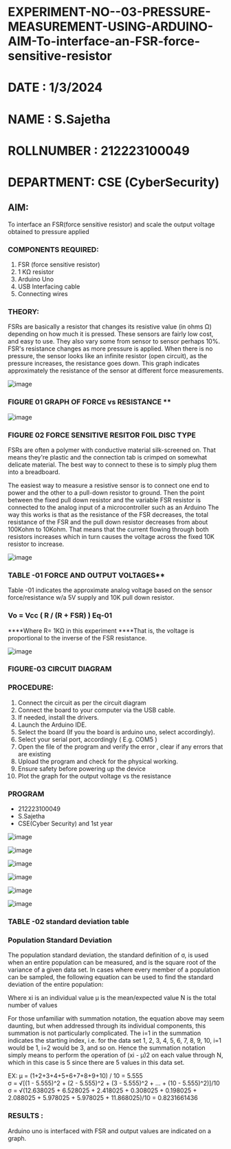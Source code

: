 # EXPERIMENT-NO--03-PRESSURE-MEASUREMENT-USING-ARDUINO-AIM-To-interface-an-FSR-force-sensitive-resistor

# DATE : 1/3/2024
# NAME : S.Sajetha
# ROLLNUMBER : 212223100049
# DEPARTMENT: CSE (CyberSecurity)

## AIM: 
To interface an FSR(force sensitive resistor) and scale the output voltage obtained to pressure applied 
 
### COMPONENTS REQUIRED:
1.	FSR  (force sensitive resistor)
2.	1 KΩ resistor 
3.	Arduino Uno 
4.	USB Interfacing cable 
5.	Connecting wires 


### THEORY: 
FSRs are basically a resistor that changes its resistive value (in ohms Ω) depending on how much it is pressed. These sensors are fairly low cost, and easy to use. They also vary some from sensor to sensor perhaps 10%. FSR's resistance changes as more pressure is applied. When there is no pressure, the sensor looks like an infinite resistor (open circuit), as the pressure increases, the resistance goes down. This graph indicates approximately the resistance of the sensor at different force measurements.
 

![image](https://user-images.githubusercontent.com/36288975/163532939-d6888ae1-4068-4d83-86a7-fc4c32d5179e.png)

### FIGURE 01 GRAPH OF FORCE vs RESISTANCE **




![image](https://user-images.githubusercontent.com/36288975/163532957-82d57567-a1c3-48c5-8a87-7ea66d6fca49.png)




### FIGURE 02 FORCE SENSITIVE RESITOR FOIL DISC TYPE  

FSRs are often a polymer with conductive material silk-screened on. That means they're plastic and the connection tab is crimped on somewhat delicate material. The best way to connect to these is to simply plug them into a breadboard.

The easiest way to measure a resistive sensor is to connect one end to power and the other to a pull-down resistor to ground. Then the point between the fixed pull down resistor and the variable FSR resistor is connected to the analog input of a microcontroller such as an Arduino The way this works is that as the resistance of the FSR decreases, the total resistance of the FSR and the pull down resistor decreases from about 100Kohm to 10Kohm. That means that the current flowing through both resistors increases which in turn causes the voltage across the fixed 10K resistor to increase.

 ![image](https://user-images.githubusercontent.com/36288975/163532972-2b909551-12c9-485d-adb1-d1e988d557bd.png)

### TABLE -01 FORCE AND OUTPUT VOLTAGES**
	
  Table -01 indicates the approximate analog voltage based on the sensor force/resistance w/a 5V supply and 10K pull down resistor.

### Vo = Vcc ( R / (R + FSR) )								Eq-01

****Where R= 1KΩ in this experiment 
****That is, the voltage is proportional to the inverse of the FSR resistance.










![image](https://user-images.githubusercontent.com/36288975/163532979-a2a5cb5c-f495-442c-843e-bebb82737a35.png)



### FIGURE-03 CIRCUIT DIAGRAM



### PROCEDURE:
1.	Connect the circuit as per the circuit diagram 
2.	Connect the board to your computer via the USB cable.
3.	If needed, install the drivers.
4.	Launch the Arduino IDE.
5.	Select the board (If you the board is arduino uno, select accordingly).
6.	Select your serial port, accordingly ( E.g. COM5 )
7.	Open the file of the program  and verify the error , clear if any errors that are existing 
8.	Upload the program and check for the physical working. 
9.	Ensure safety before powering up the device 
10.	Plot the graph for the output voltage vs the resistance 


### PROGRAM 
 * 212223100049
 * S.Sajetha
 * CSE(Cyber Security) and 1st year 
 
 
 
 ![image](https://github.com/Sajetha13/EXPERIMENT-NO--04-PRESSURE-MEASUREMENT-USING-ARDUINO-AIM-To-interface-an-FSR-force-sensitive-resist/assets/138849316/c2289f3a-9b0a-43e2-ac44-a69030682009)

![image](https://github.com/Sajetha13/EXPERIMENT-NO--04-PRESSURE-MEASUREMENT-USING-ARDUINO-AIM-To-interface-an-FSR-force-sensitive-resist/assets/138849316/d683a6ed-4ef5-4081-b3ae-b5050d953569)

![image](https://github.com/Sajetha13/EXPERIMENT-NO--04-PRESSURE-MEASUREMENT-USING-ARDUINO-AIM-To-interface-an-FSR-force-sensitive-resist/assets/138849316/cd57cfbc-7ed1-438f-84d4-f8c1c4da5dcc)

![image](https://github.com/Sajetha13/EXPERIMENT-NO--04-PRESSURE-MEASUREMENT-USING-ARDUINO-AIM-To-interface-an-FSR-force-sensitive-resist/assets/138849316/574145f0-4e1c-4ea9-8e03-9c31fe92d1bb)



 
 
 
 
 
 
 
 
 
 
 
![image](https://github.com/Sajetha13/EXPERIMENT-NO--04-PRESSURE-MEASUREMENT-USING-ARDUINO-AIM-To-interface-an-FSR-force-sensitive-resist/assets/138849316/a81a11e1-ba53-483c-b7ff-fe0660c0d97d)

![image](https://github.com/Sajetha13/EXPERIMENT-NO--04-PRESSURE-MEASUREMENT-USING-ARDUINO-AIM-To-interface-an-FSR-force-sensitive-resist/assets/138849316/c55362a5-de05-4297-9606-d8c16adbe839)



### TABLE -02 standard deviation table 
### Population Standard Deviation
The population standard deviation, the standard definition of σ, is used when an entire population can be measured, and is the square root of the variance of a given data set. In cases where every member of a population can be sampled, the following equation can be used to find the standard deviation of the entire population:



Where
xi is an individual value
μ is the mean/expected value
N is the total number of values

For those unfamiliar with summation notation, the equation above may seem daunting, but when addressed through its individual components, this summation is not particularly complicated. The i=1 in the summation indicates the starting index, i.e. for the data set 1, 2, 3, 4, 5, 6, 7, 8, 9, 10, i=1 would be 1, i=2 would be 3, and so on. Hence the summation notation simply means to perform the operation of (xi - μ)2 on each value through N, which in this case is 5 since there are 5 values in this data set.

EX:           μ = (1+2+3+4+5+6+7+8+9+10) / 10 = 5.555        
σ = √[(1 - 5.555)^2 + (2 - 5.555)^2 + (3 - 5.555)^2 + ... + (10 - 5.555)^2)]/10
σ = √(12.638025 + 6.528025 + 2.418025 + 0.308025 + 0.198025 + 2.088025 + 5.978025 + 5.978025 + 11.868025)/10 = 0.8231661436















### RESULTS :
Arduino uno is interfaced with FSR and output values are indicated on a graph.
